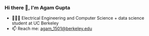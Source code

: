 ### Hi there 👋, I'm Agam Gupta

- 🧑🏽‍🎓 Electrical Engineering and Computer Science + data science student at UC Berkeley
- 📫 Reach me: agam_1501@berkeley.edu
<!--
**agamg/agamg** is a ✨ _special_ ✨ repository because its `README.md` (this file) appears on your GitHub profile.

Here are some ideas to get you started:

- 🔭 I’m currently working on ...
- 🌱 I’m currently learning ...
- 👯 I’m looking to collaborate on ...
- 🤔 I’m looking for help with ...
- 💬 Ask me about ...
- 📫 How to reach me: ...
- 😄 Pronouns: ...
- ⚡ Fun fact: ...
-->
